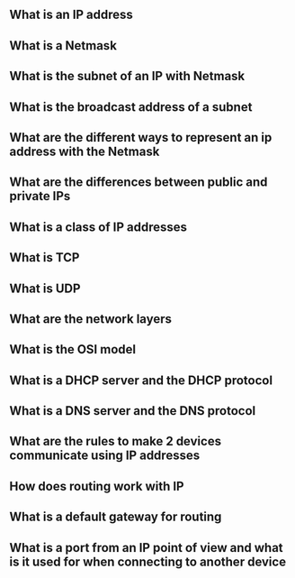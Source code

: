 ## What is an IP address

## What is a Netmask

## What is the subnet of an IP with Netmask

## What is the broadcast address of a subnet

## What are the different ways to represent an ip address with the Netmask

## What are the differences between public and private IPs

## What is a class of IP addresses

## What is TCP

## What is UDP

## What are the network layers

## What is the OSI model

## What is a DHCP server and the DHCP protocol

## What is a DNS server and the DNS protocol

## What are the rules to make 2 devices communicate using IP addresses

## How does routing work with IP

## What is a default gateway for routing

## What is a port from an IP point of view and what is it used for when connecting to another device
